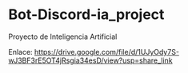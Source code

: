 # Bot-Discord-ia_project
Proyecto de Inteligencia Artificial

Enlace: https://drive.google.com/file/d/1UJyOdy7S-wJ3BF3rE5OT4jRsgia34esD/view?usp=share_link

